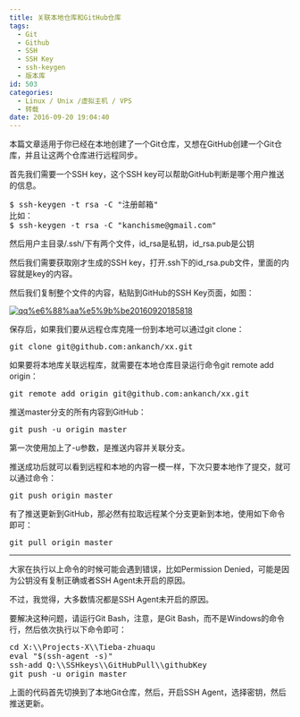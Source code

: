 ```yaml
---
title: 关联本地仓库和GitHub仓库
tags:
  - Git
  - Github
  - SSH
  - SSH Key
  - ssh-keygen
  - 版本库
id: 503
categories:
  - Linux / Unix /虚拟主机 / VPS
  - 转载
date: 2016-09-20 19:04:40
---
```


本篇文章适用于你已经在本地创建了一个Git仓库，又想在GitHub创建一个Git仓库，并且让这两个仓库进行远程同步。

首先我们需要一个SSH key，这个SSH key可以帮助GitHub判断是哪个用户推送的信息。
<pre class="lang:sh decode:true ">$ ssh-keygen -t rsa -C "注册邮箱"
比如：
$ ssh-keygen -t rsa -C "kanchisme@gmail.com"</pre>
然后用户主目录/.ssh/下有两个文件，id_rsa是私钥，id_rsa.pub是公钥

然后我们需要获取刚才生成的SSH key，打开.ssh下的id_rsa.pub文件，里面的内容就是key的内容。

然后我们复制整个文件的内容，粘贴到GitHub的SSH Key页面，如图：

[![qq%e6%88%aa%e5%9b%be20160920185818](http://115.159.197.66/wp-content/uploads/2016/09/QQ截图20160920185818-1024x553.png)](http://115.159.197.66/wp-content/uploads/2016/09/QQ截图20160920185818.png)

保存后，如果我们要从远程仓库克隆一份到本地可以通过git clone：
<pre class="lang:sh decode:true ">git clone git@github.com:ankanch/xx.git</pre>
如果要将本地库关联远程库，就需要在本地仓库目录运行命令git remote add origin：
<pre class="lang:sh decode:true ">git remote add origin git@github.com:ankanch/xx.git</pre>
推送master分支的所有内容到GitHub：
<pre class="lang:sh decode:true ">git push -u origin master</pre>
第一次使用加上了-u参数，是推送内容并关联分支。

推送成功后就可以看到远程和本地的内容一模一样，下次只要本地作了提交，就可以通过命令：
<pre class="lang:sh decode:true ">git push origin master</pre>
有了推送更新到GitHub，那必然有拉取远程某个分支更新到本地，使用如下命令即可：
<pre class="lang:sh decode:true ">git pull origin master</pre>

* * *

大家在执行以上命令的时候可能会遇到错误，比如Permission Denied，可能是因为公钥没有复制正确或者SSH Agent未开启的原因。

不过，我觉得，大多数情况都是SSH Agent未开启的原因。

要解决这种问题，请运行Git Bash，注意，是Git Bash，而不是Windows的命令行，然后依次执行以下命令即可：
<pre class="lang:sh decode:true ">cd X:\\Projects-X\\Tieba-zhuaqu     
eval "$(ssh-agent -s)"               
ssh-add Q:\\SSHkeys\\GitHubPull\\githubKey
git push -u origin master</pre>
上面的代码首先切换到了本地Git仓库，然后，开启SSH Agent，选择密钥，然后推送更新。